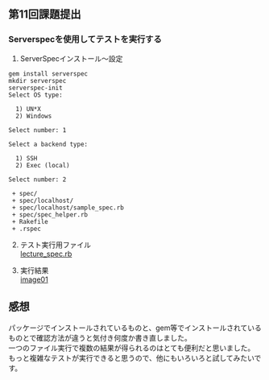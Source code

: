 ## 第11回課題提出

### Serverspecを使用してテストを実行する

1. ServerSpecインストール～設定<br>
```
gem install serverspec
mkdir serverspec
serverspec-init
Select OS type:

  1) UN*X
  2) Windows

Select number: 1

Select a backend type:

  1) SSH
  2) Exec (local)

Select number: 2

 + spec/
 + spec/localhost/
 + spec/localhost/sample_spec.rb
 + spec/spec_helper.rb
 + Rakefile
 + .rspec
```

2. テスト実行用ファイル<br>
[lecture_spec.rb](serverspec/lecture_spec.rb)<br>

3. 実行結果<br>
[image01](img/lecture11/lecture11_serverspec.png)<br>

## 感想
パッケージでインストールされているものと、gem等でインストールされているものとで確認方法が違うと気付き何度か書き直しました。<br>
一つのファイル実行で複数の結果が得られるのはとても便利だと思いました。<br>
もっと複雑なテストが実行できると思うので、他にもいろいろと試してみたいです。